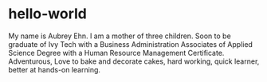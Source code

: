 # hello-world
My name is Aubrey Ehn. I am a mother of three children. Soon to be graduate of Ivy Tech with a Business Administration Associates of Applied Science Degree with a Human Resource Management Certificate. 
Adventurous, Love to bake and decorate cakes, hard working, quick learner, better at hands-on learning.

